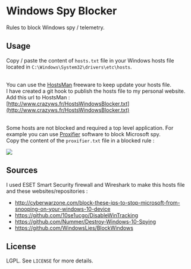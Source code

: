 # Windows Spy Blocker

Rules to block Windows spy / telemetry.

## Usage

Copy / paste the content of ``hosts.txt`` file in your Windows hosts file located in ``C:\Windows\System32\drivers\etc\hosts``.<br /><br />

You can use the [HostsMan](http://www.abelhadigital.com/hostsman) freeware to keep update your hosts file.<br />
I have created a git hook to publish the hosts file to my personal website.<br />
Add this url to HostsMan : [http://www.crazyws.fr/HostsWindowsBlocker.txt](http://www.crazyws.fr/HostsWindowsBlocker.txt)<br /><br />

Some hosts are not blocked and required a top level application.
For example you can use [Proxifier](https://www.proxifier.com/) software to block Microsoft spy.<br />
Copy the content of the ```proxifier.txt``` file in a blocked rule :

![](https://raw.github.com/crazy-max/HostsWindowsBlocker/master/proxifier_rule.png)

## Sources

I used ESET Smart Security firewall and Wireshark to make this hosts file and these websites/repositories :

* http://cyberwarzone.com/block-these-ips-to-stop-microsoft-from-snooping-on-your-windows-10-device
* https://github.com/10se1ucgo/DisableWinTracking
* https://github.com/Nummer/Destroy-Windows-10-Spying
* https://github.com/WindowsLies/BlockWindows

## License

LGPL. See ``LICENSE`` for more details.
